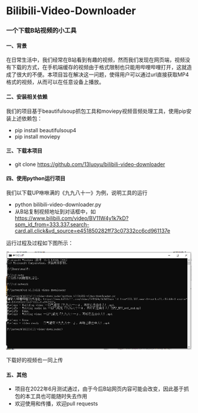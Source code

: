# Bilibili-Video-Downloader
### 一个下载B站视频的小工具

#### 一、背景  
在日常生活中，我们经常在B站看到有趣的视频，然而我们发现在网页端，视频没有下载的方式，在手机端缓存的视频由于格式限制也只能用哔哩哔哩打开，这就造成了很大的不便。本项目旨在解决这一问题，使得用户可以通过url直接获取MP4格式的视频，从而可以在任意设备上播放。

#### 二、安装相关依赖
我们的项目基于beautifulsoup抓包工具和moviepy视频音频处理工具，使用pip安装上述依赖包：  

- pip install beautifulsoup4
- pip install moviepy

#### 三、下载本项目

- git clone https://github.com/13luoyu/bilibili-video-downloader

#### 四、使用python运行项目
我们以下载UP咻咻满的《九九八十一》为例，说明工具的运行  

- python bilibili-video-downloader.py
- 从B站复制视频地址到对话框中，如 https://www.bilibili.com/video/BV11W4y1k7kD?spm_id_from=333.337.search-card.all.click&vd_source=e451850282ff73c07332cc6cd961137e

运行过程及过程如下图所示：

![运行结果](process.PNG)

下载好的视频也一同上传

#### 五、其他
- 项目在2022年6月测试通过，由于今后B站网页内容可能会改变，因此基于抓包的本工具也可能随时失去作用  
- 欢迎使用和传播，欢迎pull requests
